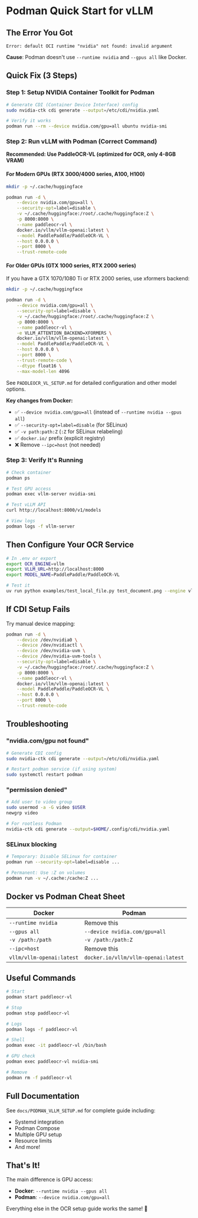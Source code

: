 # Podman Quick Start for vLLM

## The Error You Got

```
Error: default OCI runtime "nvidia" not found: invalid argument
```

**Cause**: Podman doesn't use `--runtime nvidia` and `--gpus all` like Docker.

## Quick Fix (3 Steps)

### Step 1: Setup NVIDIA Container Toolkit for Podman

```bash
# Generate CDI (Container Device Interface) config
sudo nvidia-ctk cdi generate --output=/etc/cdi/nvidia.yaml

# Verify it works
podman run --rm --device nvidia.com/gpu=all ubuntu nvidia-smi
```

### Step 2: Run vLLM with Podman (Correct Command)

**Recommended: Use PaddleOCR-VL (optimized for OCR, only 4-8GB VRAM)**

#### For Modern GPUs (RTX 3000/4000 series, A100, H100)

```bash
mkdir -p ~/.cache/huggingface

podman run -d \
    --device nvidia.com/gpu=all \
    --security-opt=label=disable \
    -v ~/.cache/huggingface:/root/.cache/huggingface:Z \
    -p 8000:8000 \
    --name paddleocr-vl \
    docker.io/vllm/vllm-openai:latest \
    --model PaddlePaddle/PaddleOCR-VL \
    --host 0.0.0.0 \
    --port 8000 \
    --trust-remote-code
```

#### For Older GPUs (GTX 1000 series, RTX 2000 series)

If you have a GTX 1070/1080 Ti or RTX 2000 series, use xformers backend:

```bash
mkdir -p ~/.cache/huggingface

podman run -d \
    --device nvidia.com/gpu=all \
    --security-opt=label=disable \
    -v ~/.cache/huggingface:/root/.cache/huggingface:Z \
    -p 8000:8000 \
    --name paddleocr-vl \
    -e VLLM_ATTENTION_BACKEND=XFORMERS \
    docker.io/vllm/vllm-openai:latest \
    --model PaddlePaddle/PaddleOCR-VL \
    --host 0.0.0.0 \
    --port 8000 \
    --trust-remote-code \
    --dtype float16 \
    --max-model-len 4096
```

See `PADDLEOCR_VL_SETUP.md` for detailed configuration and other model options.

**Key changes from Docker:**
- ✅ `--device nvidia.com/gpu=all` (instead of `--runtime nvidia --gpus all`)
- ✅ `--security-opt=label=disable` (for SELinux)
- ✅ `-v path:path:Z` (`:Z` for SELinux relabeling)
- ✅ `docker.io/` prefix (explicit registry)
- ❌ Remove `--ipc=host` (not needed)

### Step 3: Verify It's Running

```bash
# Check container
podman ps

# Test GPU access
podman exec vllm-server nvidia-smi

# Test vLLM API
curl http://localhost:8000/v1/models

# View logs
podman logs -f vllm-server
```

## Then Configure Your OCR Service

```bash
# In .env or export
export OCR_ENGINE=vllm
export VLLM_URL=http://localhost:8000
export MODEL_NAME=PaddlePaddle/PaddleOCR-VL

# Test it
uv run python examples/test_local_file.py test_document.png --engine vllm
```

## If CDI Setup Fails

Try manual device mapping:

```bash
podman run -d \
    --device /dev/nvidia0 \
    --device /dev/nvidiactl \
    --device /dev/nvidia-uvm \
    --device /dev/nvidia-uvm-tools \
    --security-opt=label=disable \
    -v ~/.cache/huggingface:/root/.cache/huggingface:Z \
    -p 8000:8000 \
    --name paddleocr-vl \
    docker.io/vllm/vllm-openai:latest \
    --model PaddlePaddle/PaddleOCR-VL \
    --host 0.0.0.0 \
    --port 8000 \
    --trust-remote-code
```

## Troubleshooting

### "nvidia.com/gpu not found"

```bash
# Generate CDI config
sudo nvidia-ctk cdi generate --output=/etc/cdi/nvidia.yaml

# Restart podman service (if using system)
sudo systemctl restart podman
```

### "permission denied"

```bash
# Add user to video group
sudo usermod -a -G video $USER
newgrp video

# For rootless Podman
nvidia-ctk cdi generate --output=$HOME/.config/cdi/nvidia.yaml
```

### SELinux blocking

```bash
# Temporary: Disable SELinux for container
podman run --security-opt=label=disable ...

# Permanent: Use :Z on volumes
podman run -v ~/.cache:/cache:Z ...
```

## Docker vs Podman Cheat Sheet

| Docker | Podman |
|--------|--------|
| `--runtime nvidia` | Remove this |
| `--gpus all` | `--device nvidia.com/gpu=all` |
| `-v /path:/path` | `-v /path:/path:Z` |
| `--ipc=host` | Remove this |
| `vllm/vllm-openai:latest` | `docker.io/vllm/vllm-openai:latest` |

## Useful Commands

```bash
# Start
podman start paddleocr-vl

# Stop
podman stop paddleocr-vl

# Logs
podman logs -f paddleocr-vl

# Shell
podman exec -it paddleocr-vl /bin/bash

# GPU check
podman exec paddleocr-vl nvidia-smi

# Remove
podman rm -f paddleocr-vl
```

## Full Documentation

See `docs/PODMAN_VLLM_SETUP.md` for complete guide including:
- Systemd integration
- Podman Compose
- Multiple GPU setup
- Resource limits
- And more!

## That's It!

The main difference is GPU access:
- **Docker**: `--runtime nvidia --gpus all`
- **Podman**: `--device nvidia.com/gpu=all`

Everything else in the OCR setup guide works the same! 🚀
